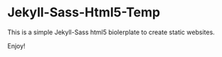 Jekyll-Sass-Html5-Temp
======================

This is a simple Jekyll-Sass html5 biolerplate to create static websites.

Enjoy!
